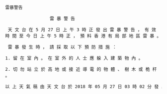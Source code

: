 <pre>
雷暴警告

                 雷 暴 警 告

 天 文 台 在 5 月 27 日 上 午 3 時 正 發 出 雷 暴 警 告 ， 有 效
時 間 至 今 日 上 午 5 時 正 ， 預 料 香 港 有 局 部 地 區 雷 暴 。

 雷 暴 發 生 時 ， 請 採 取 以 下 預 防 措 施 ：
 
1. 留 在 室 內 。 在 室 外 的 人 士 應 躲 入 建 築 物 內 。
 
2. 切 勿 站 立 於 高 地 或 接 近 導 電 的 物 體 、 樹 木 或 桅 杆
。

以 上 天 氣 稿 由 天 文 台 於 2018 年 05 月 27 日 03 時 02 分 發 出
</pre>
